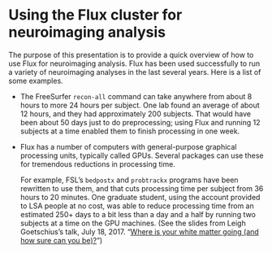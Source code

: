 # Using the Flux cluster for neuroimaging analysis

The purpose of this presentation is to provide a quick overview of how
to use Flux for neuroimaging analysis.  Flux has been used successfully
to run a variety of neuroimaging analyses in the last several years. Here
is a list of some examples.

* The FreeSurfer `recon-all` command can take anywhere from about 8 hours
  to more 24 hours per subject. One lab found an average of about 12 hours,
  and they had approximately 200 subjects.  That would have been about
  50 days just to do preprocessing; using Flux and running 12 subjects at
  a time enabled them to finish processing in one week.

* Flux has a number of computers with general-purpose graphical processing
  units, typically called GPUs.  Several packages can use these for
  tremendous reductions in processing time.

  For example, FSL&rsquo;s `bedpostx` and `probtrackx` programs have been
  rewritten to use them, and that cuts processing time per subject from 36
  hours to 20 minutes.  One graduate student, using the account provided to
  LSA people at no cost, was able to reduce processing time from an
  estimated 250+ days to a bit less than a day and a half by running two
  subjects at a time on the GPU machines.
  (See the slides from Leigh Goetschius&rsquo;s talk, July 18, 2017.
  &ldquo;<a href="http://www.umich.edu/~nii/events/ProbabilisticTractographyOverview_NII.pptx">Where
  is your white matter going (and how sure can you be)?</a>&rdquo;)

